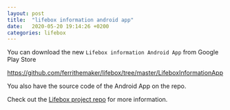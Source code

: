 ```yaml
---
layout: post
title:  "lifebox information android app"
date:   2020-05-20 19:14:26 +0200
categories: lifebox
---
```

You can download the new `Lifebox information Android App` from Google Play Store

https://github.com/ferrithemaker/lifebox/tree/master/LifeboxInformationApp

You also have the source code of the Android App on the repo.

Check out the [Lifebox project repo](https://github.com/ferrithemaker/lifebox) for more information.

